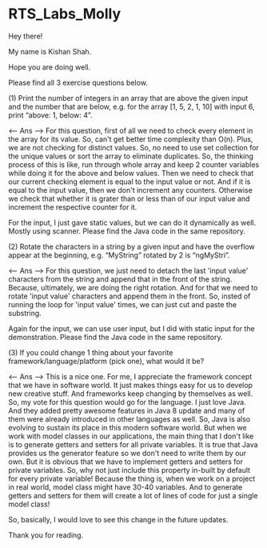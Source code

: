 # RTS_Labs_Molly

Hey there! 

My name is Kishan Shah.

Hope you are doing well.

Please find all 3 exercise questions below.


(1) Print the number of integers in an array that are above the given input and the number that are below, e.g. for the array [1, 5, 2, 1, 10] with input 6, print “above: 1, below: 4”.

<-- Ans -->
For this question, first of all we need to check every element in the array for its value. So, can't get better time complexity than O(n).
Plus, we are not checking for distinct values. So, no need to use set collection for the unique values or sort the array to eliminate duplicates.
So, the thinking process of this is like, run through whole array and keep 2 counter variables while doing it for the above and below values.
Then we need to check that our current checking element is equal to the input value or not.
And if it is equal to the input value, then we don't increment any counters.
Otherwise we check that whether it is grater than or less than of our input value and increment the respective counter for it.

For the input, I just gave static values, but we can do it dynamically as well. Mostly using scanner.
Please find the Java code in the same repository. 


(2) Rotate the characters in a string by a given input and have the overflow appear at the beginning, e.g. “MyString” rotated by 2 is “ngMyStri”.

<-- Ans -->
For this question, we just need to detach the last 'input value' characters from the string and append that in the front of the string.
Because, ultimately, we are doing the right rotation. And for that we need to rotate 'input value' characters and append them in the front.
So, insted of running the loop for 'input value' times, we can just cut and paste the substring.

Again for the input, we can use user input, but I did with static input for the demonstration. 
Please find the Java code in the same repository.


(3) If you could change 1 thing about your favorite framework/language/platform (pick one), what would it be?

<-- Ans -->
This is a nice one. 
For me, I appreciate the framework concept that we have in software world. It just makes things easy for us to develop new creative stuff. And frameworks keep changing by themselves as well.
So, my vote for this question would go for the language.
I just love Java. And they added pretty awesome features in Java 8 update and many of them were already introduced in other languages as well.
So, Java is also evolving to sustain its place in this modern software world.
But when we work with model classes in our applications, the main thing that I don't like is to generate getters and setters for all private variables.
It is true that Java provides us the generator feature so we don't need to write them by our own. But it is obvious that we have to implement getters and setters for private variables. So, why not just include this property in-built by default for every private variable!
Because the thing is, when we work on a project in real world, model class might have 30-40 variables. And to generate getters and setters for them will create a lot of lines of code for just a single model class!

So, basically, I would love to see this change in the future updates.


Thank you for reading.




